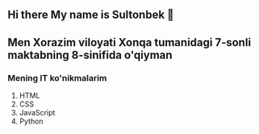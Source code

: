 ## Hi there My name is Sultonbek 👋
<h2>Men Xorazim viloyati Xonqa tumanidagi 7-sonli maktabning
  8-sinifida  o'qiyman</h2>
<h3>Mening IT ko'nikmalarim</h3>
<ol>
  <li>HTML</li>
  <li>CSS</li>
  <li>JavaScript</li>
  <li>Python</li>
</ol>
